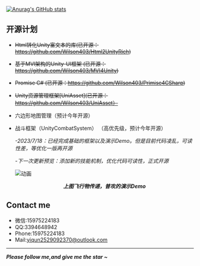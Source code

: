 [![Anurag's GitHub stats](https://github-readme-stats.vercel.app/api?username=Wilson403)](https://github.com/anuraghazra/github-readme-stats)
## 开源计划
* ~~Html转化Unity富文本的库(已开源：https://github.com/Wilson403/Html2UnityRich)~~
* ~~基于MVI架构的Unity-UI框架 (已开源：https://github.com/Wilson403/MVI4Unity)~~
* ~~Promise C# (已开源：https://github.com/Wilson403/Primise4CSharp)~~
* ~~Unity资源管理框架[UniAsset](已开源：https://github.com/Wilson403/UniAsset）~~
* 六边形地图管理（预计今年开源）
* 战斗框架（UnityCombatSystem） （高优先级，预计今年开源）
  
  <i>-2023/7/18：已经完成基础的框架以及演示Demo。但是目前代码凌乱，可读性差，等优化一版再开源</i>
  
  <i>-下一次更新预览：添加新的技能机制，优化代码可读性，正式开源</i>
  
   ![动画](https://github.com/Wilson403/Wilson403/assets/38308449/492a9a35-9bda-4371-928e-74c6d7977ed6)

  <center><i><b>上图飞行物传递，普攻的演示Demo</b></i></center>

## Contact me
* 微信:15975224183
* QQ:3394648942
* Phone:15975224183
* Mail:yiqun2529092370@outlook.com

------
<i><b>Please follow me,and give me the star ~</b></i>
